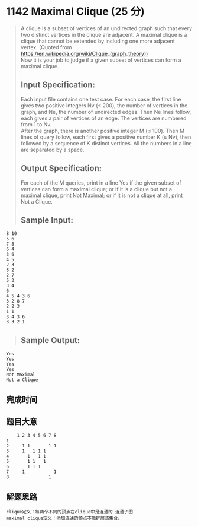 # 1142 Maximal Clique (25 分)  
> A clique is a subset of vertices of an undirected graph such that every two distinct vertices in the clique are adjacent. A maximal clique is a clique that cannot be extended by including one more adjacent vertex. (Quoted from https://en.wikipedia.org/wiki/Clique_(graph_theory))  
> Now it is your job to judge if a given subset of vertices can form a maximal clique.  
> ## Input Specification:  
> Each input file contains one test case. For each case, the first line gives two positive integers Nv (≤ 200), the number of vertices in the graph, and Ne, the number of undirected edges. Then Ne lines follow, each gives a pair of vertices of an edge. The vertices are numbered from 1 to Nv.  
> After the graph, there is another positive integer M (≤ 100). Then M lines of query follow, each first gives a positive number K (≤ Nv), then followed by a sequence of K distinct vertices. All the numbers in a line are separated by a space.  
> ## Output Specification:  
> For each of the M queries, print in a line Yes if the given subset of vertices can form a maximal clique; or if it is a clique but not a maximal clique, print Not Maximal; or if it is not a clique at all, print Not a Clique.  
> ## Sample Input:
```
8 10
5 6
7 8
6 4
3 6
4 5
2 3
8 2
2 7
5 3
3 4
6
4 5 4 3 6
3 2 8 7
2 2 3
1 1
3 4 3 6
3 3 2 1
```
> ## Sample Output:
```
Yes
Yes
Yes
Yes
Not Maximal
Not a Clique
```
## 完成时间

## 题目大意
```
    1 2 3 4 5 6 7 8
1
2     1 1       1 1
3     1   1 1 1 
4       1   1 1
5       1 1   1
6       1 1 1
7     1           1
8               1
```
## 解题思路
```
clique定义：每两个不同的顶点在clique中是连通的 连通子图
maximal clique定义：添加连通的顶点不能扩展该集合。
```